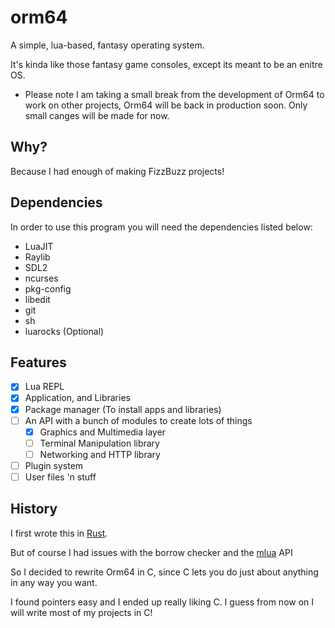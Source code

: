 # orm64

A simple, lua-based, fantasy operating system.

It's kinda like those fantasy game consoles, except its meant to be an enitre OS.

* Please note I am taking a small break from the development of Orm64 to work on other projects, Orm64 will be back in production soon. Only small canges will be made for now.

## Why?

Because I had enough of making FizzBuzz projects!

## Dependencies

In order to use this program you will need the dependencies listed below:

- LuaJIT
- Raylib
- SDL2
- ncurses
- pkg-config
- libedit
- git
- sh
- luarocks (Optional)

## Features

- [X] Lua REPL
- [X] Application, and Libraries
- [X] Package manager (To install apps and libraries)
- [ ] An API with a bunch of modules to create lots of things
    - [X] Graphics and Multimedia layer
    - [ ] Terminal Manipulation library
    - [ ] Networking and HTTP library
- [ ] Plugin system
- [ ] User files 'n stuff

## History

I first wrote this in [Rust](https://rust-lang.org).

But of course I had issues with the borrow checker and the [mlua](https://github.com/mlua-rs/mlua) API

So I decided to rewrite Orm64 in C, since C lets you do just about anything in any way you want.

I found pointers easy and I ended up really liking C. I guess from now on I will write most of my projects in C!
